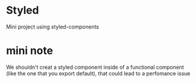 # Styled

Mini project using styled-components

# mini note

We shouldn't creat a styled component inside of a functional component (like the one that you export default), that could lead to a perfomance issue
